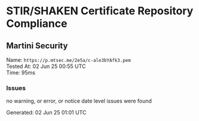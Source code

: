 # STIR/SHAKEN Certificate Repository Compliance

## Martini Security

Name: `https://p.mtsec.me/2e5a/c-ale3bYAfk3.pem`\
Tested At: 02 Jun 25 00:55 UTC\
Time: 95ms

### Issues

no warning, or error, or notice date level issues were found

Generated: 02 Jun 25 01:01 UTC
